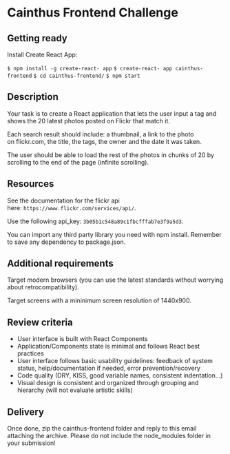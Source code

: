 # Cainthus Frontend Challenge

## Getting ready

Install Create React App:

`$ npm install -g create-react- app`
`$ create-react- app cainthus-frontend`
`$ cd cainthus-frontend/`
`$ npm start`

## Description

Your task is to create a React application that lets the user input a tag and shows the 20 latest photos posted on Flickr that match it.

Each search result should include: a thumbnail, a link to the photo on flickr.com, the title, the tags, the owner and the date it was taken.

The user should be able to load the rest of the photos in chunks of 20 by scrolling to the end of the page (infinite scrolling).

## Resources

See the documentation for the flickr api here: `https://www.flickr.com/services/api/`.

Use the following api_key: `3b05b1c548a89c1fbcfffab7e3f9a5d3`.

You can import any third party library you need with npm install. Remember to save any dependency to package.json.

## Additional requirements

Target modern browsers (you can use the latest standards without worrying about retrocompatibility).

Target screens with a mininimum screen resolution of 1440x900.

## Review criteria

* User interface is built with React Components
* Application/Components state is minimal and follows React best practices
* User interface follows basic usability guidelines: feedback of system status, help/documentation if needed, error prevention/recovery
* Code quality (DRY, KISS, good variable names, consistent indentation...)
* Visual design is consistent and organized through grouping and hierarchy (will not evaluate artistic skills)

## Delivery

Once done, zip the cainthus-frontend folder and reply to this email attaching the archive. Please do not include the node_modules folder in your submission!